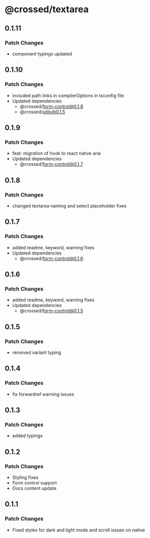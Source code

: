 # @crossed/textarea

## 0.1.11

### Patch Changes

- component typings updated

## 0.1.10

### Patch Changes

- included path links in compilerOptions in tsconfig file
- Updated dependencies
  - @crossed/form-control@0.1.8
  - @crossed/utils@0.1.5

## 0.1.9

### Patch Changes

- feat: migration of hook to react native aria
- Updated dependencies
  - @crossed/form-control@0.1.7

## 0.1.8

### Patch Changes

- changed textarea naming and select placeholder fixes

## 0.1.7

### Patch Changes

- added readme, keyword, warning fixes
- Updated dependencies
  - @crossed/form-control@0.1.6

## 0.1.6

### Patch Changes

- added readme, keyword, warning fixes
- Updated dependencies
  - @crossed/form-control@0.1.5

## 0.1.5

### Patch Changes

- removed variant typing

## 0.1.4

### Patch Changes

- fix forwardref warning issues

## 0.1.3

### Patch Changes

- added typings

## 0.1.2

### Patch Changes

- Styling fixes
- Form control support
- Docs content update

## 0.1.1

### Patch Changes

- Fixed styles for dark and light mode and scroll issues on native
